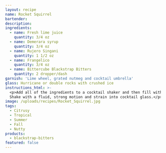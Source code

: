 ```yaml
---
layout: recipe
name: Rocket Squirrel
bartender:
description:
ingredients:
  - name: Fresh lime juice
    quantity: 3/4 oz
  - name: Demerara syrup
    quantity: 3/4 oz
  - name: Rujero Singani
    quantity: 1 1/2 oz
  - name: Frangelico
    quantity: 3/4 oz
  - name: Bittercube Blackstrap Bitters
    quantity: 2 dropper/dash
garnish: 'Lime wheel, grated nutmeg and cocktail umbrella'
glass: Hurricane or double rocks with crushed ice
instructions_html: >-
  <p>Add all of the ingredients to a cocktail shaker and then fill with ice.
  Shake with a fluid, strong motion and strain into cocktail glass.</p>
image: /uploads/recipes/Rocket_Squirrel.jpg
tags:
  - Citrusy
  - Tropical
  - Summer
  - Fall
  - Nutty
products:
  - blackstrap-bitters
featured: false
---
```



